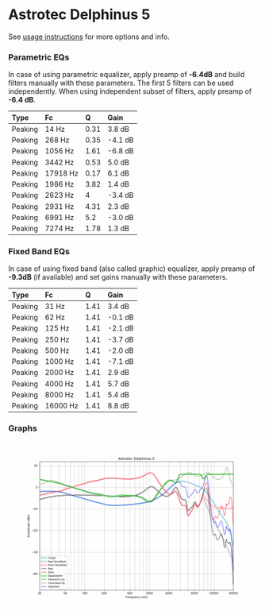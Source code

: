 # Astrotec Delphinus 5
See [usage instructions](https://github.com/jaakkopasanen/AutoEq#usage) for more options and info.

### Parametric EQs
In case of using parametric equalizer, apply preamp of **-6.4dB** and build filters manually
with these parameters. The first 5 filters can be used independently.
When using independent subset of filters, apply preamp of **-6.4 dB**.

| Type    | Fc       |    Q | Gain    |
|:--------|:---------|:-----|:--------|
| Peaking | 14 Hz    | 0.31 | 3.8 dB  |
| Peaking | 268 Hz   | 0.35 | -4.1 dB |
| Peaking | 1056 Hz  | 1.61 | -6.8 dB |
| Peaking | 3442 Hz  | 0.53 | 5.0 dB  |
| Peaking | 17918 Hz | 0.17 | 6.1 dB  |
| Peaking | 1986 Hz  | 3.82 | 1.4 dB  |
| Peaking | 2623 Hz  | 4    | -3.4 dB |
| Peaking | 2931 Hz  | 4.31 | 2.3 dB  |
| Peaking | 6991 Hz  | 5.2  | -3.0 dB |
| Peaking | 7274 Hz  | 1.78 | 1.3 dB  |

### Fixed Band EQs
In case of using fixed band (also called graphic) equalizer, apply preamp of **-9.3dB**
(if available) and set gains manually with these parameters.

| Type    | Fc       |    Q | Gain    |
|:--------|:---------|:-----|:--------|
| Peaking | 31 Hz    | 1.41 | 3.4 dB  |
| Peaking | 62 Hz    | 1.41 | -0.1 dB |
| Peaking | 125 Hz   | 1.41 | -2.1 dB |
| Peaking | 250 Hz   | 1.41 | -3.7 dB |
| Peaking | 500 Hz   | 1.41 | -2.0 dB |
| Peaking | 1000 Hz  | 1.41 | -7.1 dB |
| Peaking | 2000 Hz  | 1.41 | 2.9 dB  |
| Peaking | 4000 Hz  | 1.41 | 5.7 dB  |
| Peaking | 8000 Hz  | 1.41 | 5.4 dB  |
| Peaking | 16000 Hz | 1.41 | 8.8 dB  |

### Graphs
![](./Astrotec%20Delphinus%205.png)